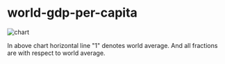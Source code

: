 # world-gdp-per-capita
![chart](https://user-images.githubusercontent.com/2527354/183448776-bf3fd616-17d5-4b10-9ca4-51847e2200be.png)

In above chart horizontal line "1" denotes world average. And all fractions are with respect to world average.

